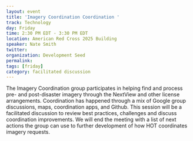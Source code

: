 ```yaml
---
layout: event
title: 'Imagery Coordination Coordination '
track: Technology
day: Friday
time: 2:30 PM EDT - 3:30 PM EDT
location: American Red Cross 2025 Building
speaker: Nate Smith
twitter: 
organization: Development Seed
permalink: 
tags: [friday]
category: facilitated discussion
---
```


The Imagery Coordination group participates in helping find and process pre- and post-disaster imagery through the NextView and other license arrangements. Coordination has happened through a mix of Google group discussions, maps, coordination apps, and Github. This session will be a facilitated discussion to review best practices, challenges and discuss coordination improvements. We will end the meeting with a list of next actions the group can use to further development of how HOT coordinates imagery requests.
